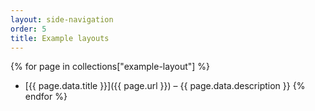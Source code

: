 ```yaml
---
layout: side-navigation
order: 5
title: Example layouts
---
```

{% for page in collections["example-layout"] %}
* [{{ page.data.title }}]({{ page.url }}) – {{ page.data.description }}
{% endfor %}
